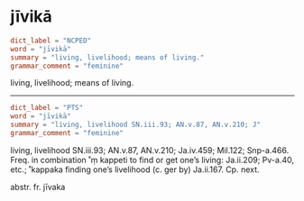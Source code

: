 # jīvikā

``` toml
dict_label = "NCPED"
word = "jīvikā"
summary = "living, livelihood; means of living."
grammar_comment = "feminine"
```

living, livelihood; means of living.

--------------------

``` toml
dict_label = "PTS"
word = "jīvikā"
summary = "living, livelihood SN.iii.93; AN.v.87, AN.v.210; J"
grammar_comment = "feminine"
```

living, livelihood SN.iii.93; AN.v.87, AN.v.210; Ja.iv.459; Mil.122; Snp\-a.466. Freq. in combination ˚ṃ kappeti to find or get one’s living: Ja.ii.209; Pv\-a.40, etc.; ˚kappaka finding one’s livelihood (c. ger by) Ja.ii.167. Cp. next.

abstr. fr. jīvaka

